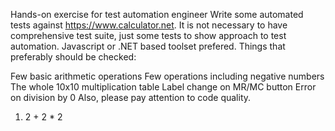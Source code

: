 Hands-on exercise for test automation engineer
Write some automated tests against https://www.calculator.net. It is not necessary to have
comprehensive test suite, just some tests to show approach to test automation. 
Javascript or .NET based toolset prefered.
Things that preferably should be checked:

Few basic arithmetic operations
Few operations including negative numbers
The whole 10x10 multiplication table
Label change on MR/MC button
Error on division by 0
Also, please pay attention to code quality.


1.  2 + 2 * 2